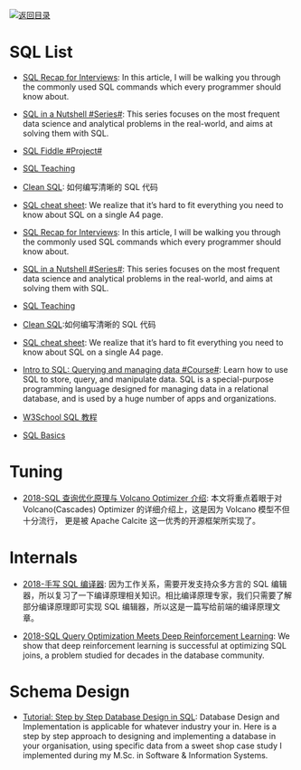 [![返回目录](https://user-images.githubusercontent.com/5803001/38079637-ff0abcf0-3371-11e8-9b76-ad651620afc7.jpg)](https://github.com/wx-chevalier/Awesome-Lists)

# SQL List

- [SQL Recap for Interviews](https://parg.co/bBs): In this article, I will be walking you through the commonly used SQL commands which every programmer should know about.

- [SQL in a Nutshell #Series#](https://parg.co/U31): This series focuses on the most frequent data science and analytical problems in the real-world, and aims at solving them with SQL.

- [SQL Fiddle #Project#](http://sqlfiddle.com/)

- [SQL Teaching](https://www.sqlteaching.com/)

- [Clean SQL](http://jonathansacramento.com/posts/20161119_clean_sql.html): 如何编写清晰的 SQL 代码

- [SQL cheat sheet](https://zeroturnaround.com/rebellabs/sql-cheat-sheet/): We realize that it’s hard to fit everything you need to know about SQL on a single A4 page.

- [SQL Recap for Interviews](https://parg.co/bBs): In this article, I will be walking you through the commonly used SQL commands which every programmer should know about.

- [SQL in a Nutshell #Series#](https://parg.co/U31): This series focuses on the most frequent data science and analytical problems in the real-world, and aims at solving them with SQL.

- [SQL Teaching](https://www.sqlteaching.com/)

- [Clean SQL](http://jonathansacramento.com/posts/20161119_clean_sql.html):如何编写清晰的 SQL 代码

- [SQL cheat sheet](https://zeroturnaround.com/rebellabs/sql-cheat-sheet/): We realize that it’s hard to fit everything you need to know about SQL on a single A4 page.

- [Intro to SQL: Querying and managing data #Course#](https://parg.co/Uxe): Learn how to use SQL to store, query, and manipulate data. SQL is a special-purpose programming language designed for managing data in a relational database, and is used by a huge number of apps and organizations.

- [W3School SQL 教程](https://wizardforcel.gitbooks.io/w3school-sql/content/part1.html)

- [SQL Basics](https://hgducharme.gitbooks.io/sql-basics/content/basic_syntax/README.html)

# Tuning

- [2018-SQL 查询优化原理与 Volcano Optimizer 介绍](https://zhuanlan.zhihu.com/p/48735419): 本文将重点着眼于对 Volcano(Cascades) Optimizer 的详细介绍上，这是因为 Volcano 模型不但十分流行， 更是被 Apache Calcite 这一优秀的开源框架所实现了。

# Internals

- [2018-手写 SQL 编译器](https://parg.co/oXJ): 因为工作关系，需要开发支持众多方言的 SQL 编辑器，所以复习了一下编译原理相关知识。相比编译原理专家，我们只需要了解部分编译原理即可实现 SQL 编辑器，所以这是一篇写给前端的编译原理文章。

- [2018-SQL Query Optimization Meets Deep Reinforcement Learning](https://parg.co/d64): We show that deep reinforcement learning is successful at optimizing SQL joins, a problem studied for decades in the database community.

# Schema Design

- [Tutorial: Step by Step Database Design in SQL](https://www.linkedin.com/pulse/tutorial-step-database-design-sql-david-mccaldin): Database Design and Implementation is applicable for whatever industry your in. Here is a step by step approach to designing and implementing a database in your organisation, using specific data from a sweet shop case study I implemented during my M.Sc. in Software & Information Systems.
